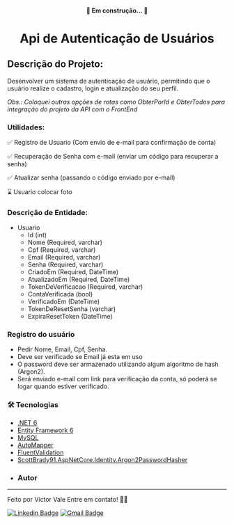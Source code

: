 <h4 align="center"> 
	🚧 Em construção...  🚧
</h4>

# <p align="center"> Api de Autenticação de Usuários </p>


## Descrição do Projeto:
Desenvolver um sistema de autenticação de usuário, permitindo que o usuário realize o cadastro, login e atualização do seu perfil.

*Obs.: Coloquei outras opções de rotas como ObterPorId e ObterTodos para integração do projeto da API com o FrontEnd*

### Utilidades:

✅ Registro de Usuario (Com envio de e-mail para confirmação de conta)

✅ Recuperação de Senha com e-mail (enviar um código para recuperar a senha)

✅ Atualizar senha (passando o código enviado por e-mail)

⌛ Usuario colocar foto

### Descrição de Entidade:

* Usuario
  * Id (int)
  * Nome (Required, varchar)
  * Cpf (Required, varchar)
  * Email (Required, varchar)
  * Senha (Required, varchar)
  * CriadoEm (Required, DateTime)
  * AtualizadoEm (Required, DateTime)
  * TokenDeVerificacao (Required, varchar)
  * ContaVerificada (bool)
  * VerificadoEm (DateTime)
  * TokenDeResetSenha (varchar)
  * ExpiraResetToken (DateTime)
 
### Registro do usuário

  * Pedir Nome, Email, Cpf, Senha.
  * Deve ser verificado se Email já esta em uso
  * O password deve ser armazenado utilizando algum algoritmo de hash (Argon2).
  * Será enviado e-mail com link para verificação da conta, só poderá se logar quando estiver verificado.

### 🛠 Tecnologias
- [.NET 6](https://dotnet.microsoft.com/pt-br/download/dotnet/6.0)
- [Entity Framework 6](https://learn.microsoft.com/pt-br/ef/ef6/)
- [MySQL](https://www.mysql.com/)
- [AutoMapper](https://automapper.org/)
- [FluentValidation](https://docs.fluentvalidation.net/en/latest/)
- [ScottBrady91.AspNetCore.Identity.Argon2PasswordHasher](https://github.com/scottbrady91/ScottBrady91.AspNetCore.Identity.Argon2PasswordHasher)

*  ### Autor
---

Feito por Victor Vale
Entre em contato! 👋🏽 

[![Linkedin Badge](https://img.shields.io/badge/-Victor-blue?style=flat-square&logo=Linkedin&logoColor=white&link=https://www.linkedin.com/in/jvictorvale/)](https://www.linkedin.com/in/jvictorvale/) 
[![Gmail Badge](https://img.shields.io/badge/-joaovictorvale.dev@gmail.com-c14438?style=flat-square&logo=Gmail&logoColor=white&link=mailto:joaovictorvale.dev@gmail.com)](mailto:joaovictorvale.dev@gmail.com)
